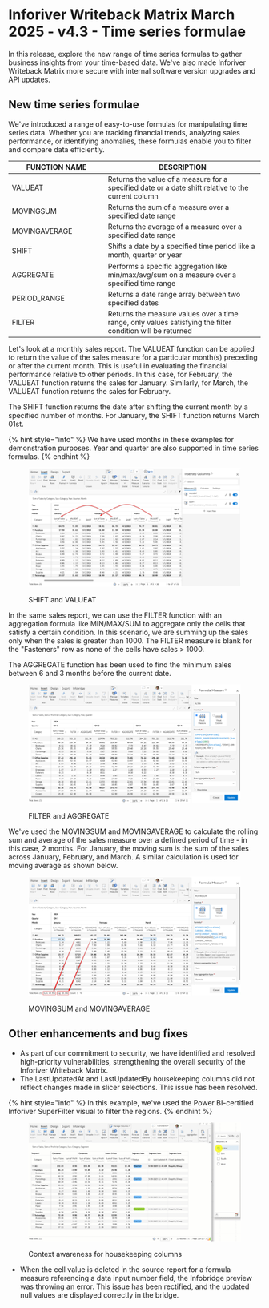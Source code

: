 # Inforiver Writeback Matrix March 2025 - v4.3 - Time series formulae

In this release, explore the new range of time series formulas to gather business insights from your time-based data. We've also made Inforiver Writeback Matrix more secure with internal software version upgrades and API updates.

## New time series formulae

We've introduced a range of easy-to-use formulas for manipulating time series data. Whether you are tracking financial trends, analyzing sales performance, or identifying anomalies, these formulas enable you to filter and compare data efficiently.

<table><thead><tr><th width="178">FUNCTION NAME</th><th>DESCRIPTION</th></tr></thead><tbody><tr><td>VALUEAT</td><td>Returns the value of a measure for a specified date or a date shift relative to the current column</td></tr><tr><td>MOVINGSUM</td><td>Returns the sum of a measure over a specified date range</td></tr><tr><td>MOVINGAVERAGE</td><td>Returns the average of a measure over a specified date range</td></tr><tr><td>SHIFT</td><td>Shifts a date by a specified time period like a month, quarter or year</td></tr><tr><td>AGGREGATE</td><td>Performs a specific aggregation like min/max/avg/sum on a measure over a specified time range</td></tr><tr><td>PERIOD_RANGE</td><td>Returns a date range array between two specified dates</td></tr><tr><td>FILTER</td><td>Returns the measure values over a time range, only values satisfying the filter condition will be returned</td></tr></tbody></table>



Let's look at a monthly sales report. The VALUEAT function can be applied to return the value of the sales measure for a particular month(s) preceding or after the current month. This is useful in evaluating the financial performance relative to other periods. In this case, for February, the VALUEAT function returns the sales for January. Similarly, for March, the VALUEAT function returns the sales for February.

The SHIFT function returns the date after shifting the current month by a specified number of months. For January, the SHIFT function returns March 01st.&#x20;

{% hint style="info" %}
We have used months in these examples for demonstration purposes. Year and quarter are also supported in time series formulas.
{% endhint %}

<figure><img src="../.gitbook/assets/image (1) (1) (1) (1).png" alt=""><figcaption><p>SHIFT and VALUEAT</p></figcaption></figure>

In the same sales report, we can use the FILTER function with an aggregation formula like MIN/MAX/SUM to aggregate only the cells that satisfy a certain condition. In this scenario, we are summing up the sales only when the sales is greater than 1000. The FILTER measure is blank for the "Fasteners" row as none of the cells have sales > 1000.

The AGGREGATE function has been used to find the minimum sales between 6 and 3 months before the current date.&#x20;

<figure><img src="../.gitbook/assets/image (1365).png" alt=""><figcaption><p>FILTER and AGGREGATE</p></figcaption></figure>

We've used the MOVINGSUM and MOVINGAVERAGE to calculate the rolling sum and average of the sales measure over a defined period of time - in this case, 2 months. For January, the moving sum is the sum of the sales across January, February, and March. A similar calculation is used for moving average as shown below.

<figure><img src="../.gitbook/assets/image (2) (1).png" alt=""><figcaption><p>MOVINGSUM and MOVINGAVERAGE</p></figcaption></figure>

## Other enhancements and bug fixes

* As part of our commitment to security, we have identified and resolved high-priority vulnerabilities, strengthening the overall security of the Inforiver Writeback Matrix.
* The LastUpdatedAt and LastUpdatedBy housekeeping columns did not reflect changes made in slicer selections. This issue has been resolved.

{% hint style="info" %}
In this example, we've used the Power BI-certified Inforiver SuperFilter visual to filter the regions.
{% endhint %}

<figure><img src="../.gitbook/assets/Untitled Project.gif" alt=""><figcaption><p>Context awareness for housekeeping columns</p></figcaption></figure>

* When the cell value is deleted in the source report for a formula measure referencing a data input number field, the Infobridge preview was throwing an error.  This issue has been rectified, and the updated null values are displayed correctly in the bridge.

